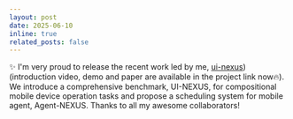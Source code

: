 ```yaml
---
layout: post
date: 2025-06-10 
inline: true
related_posts: false
---
```


:sparkles: I'm very proud to release the recent work led by me, [ui-nexus](https://ui-nexus.github.io/)) (introduction video, demo and paper are available in the project link now🔥). We introduce a comprehensive benchmark, UI-NEXUS, for compositional mobile device operation tasks and propose a scheduling system for mobile agent, Agent-NEXUS. Thanks to all my awesome collaborators!
